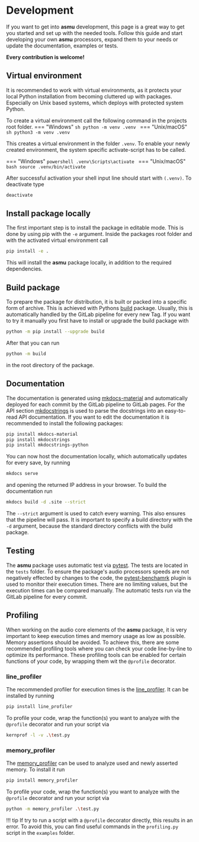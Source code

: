 # Development

If you want to get into **asmu** development, this page is a great way to get you started and set up with the needed tools. Follow this guide and start developing your own **asmu** processors, expand them to your needs or update the documentation, examples or tests.

**Every contribution is welcome!**

## Virtual environment

It is recommended to work with virtual environments, as it protects your local Python installation from becoming cluttered up with packages. Especially on Unix based systems, which deploys with protected system Python.

To create a virtual environment call the following command in the projects root folder.
=== "Windows"
    ```sh
    python -m venv .venv
    ```
=== "Unix/macOS"
    ```sh
    python3 -m venv .venv
    ```

This creates a virtual environment in the folder `.venv`.
To enable your newly created environment, the system specific activate-script has to be called.

=== "Windows"
    ```powershell
    .venv\Scripts\activate
    ```
=== "Unix/macOS"
    ```bash
    source .venv/bin/activate
    ```

After successful activation your shell input line should start with `(.venv)`. To deactivate type
```sh
deactivate
```

## Install package locally

The first important step is to install the package in editable mode. This is done by using pip with the `-e` argument. Inside the packages root folder and with the activated virtual environment call
```sh
pip install -e .
```
This will install the **asmu** package locally, in addition to the required dependencies.

## Build package

To prepare the package for distribution, it is built or packed into a specific form of archive. This is achieved with Pythons [build](https://pypi.org/project/build/) package. Usually, this is automatically handled by the GitLab pipeline for every new Tag. If you want to try it manually you first have to install or upgrade the build package with
```sh
python -m pip install --upgrade build
```
After that you can run
```sh
python -m build
```
in the root directory of the package.


## Documentation

The documentation is generated using [mkdocs-material](https://squidfunk.github.io/mkdocs-material) and automatically deployed for each commit by the GitLab pipeline to GitLab pages.
For the API section [mkdocstrings](https://mkdocstrings.github.io/) is used to parse the docstrings into an easy-to-read API documentation. If you want to edit the documentation it is recommended to install the following packages:
```bash
pip install mkdocs-material
pip install mkdocstrings
pip install mkdocstrings-python
```
You can now host the documentation locally, which automatically updates for every save, by running
```bash
mkdocs serve
```
and opening the returned IP address in your browser. To build the documentation run
```bash
mkdocs build -d .site --strict
```
The `--strict` argument is used to catch every warning. This also ensures that the pipeline will pass. It is important to specify a build directory with the `-d` argument, because the standard directory conflicts with the build package.

## Testing

The **asmu** package uses automatic test via [pytest](https://pypi.org/project/pytest/). The tests are located in the `tests` folder. To ensure the package's audio processors speeds are not negatively effected by changes to the code, the [pytest-benchamrk](https://pypi.org/project/pytest-benchmark/) plugin is used to monitor their execution times. There are no limiting values, but the execution times can be compared manually. The automatic tests run via the GitLab pipeline for every commit.

## Profiling

When working on the audio core elements of the **asmu** package, it is very important to keep execution times and memory usage as low as possible. Memory assertions should be avoided. To achieve this, there are some recommended profiling tools where you can check your code line-by-line to optimize its performance. These profiling tools can be enabled for certain functions of your code, by wrapping them wit the `@profile` decorator.

### line_profiler
The recommended profiler for execution times is the [line_profiler](https://pypi.org/project/line-profiler/). It can be installed by running
```sh
pip install line_profiler
```
To profile your code, wrap the function(s) you want to analyze with the `@profile` decorator and run your script via
```sh
kernprof -l -v .\test.py
```

### memory_profiler
The [memory_profiler](https://pypi.org/project/memory-profiler/) can be used to analyze used and newly asserted memory. To install it run
```sh
pip install memory_profiler
```
To profile your code, wrap the function(s) you want to analyze with the `@profile` decorator and run your script via
```sh
python -m memory_profiler .\test.py
```

!!! tip
    If try to run a script with a `@profile` decorator directly, this results in an error. To avoid this, you can find useful commands in the `profiling.py` script in the `examples` folder.
